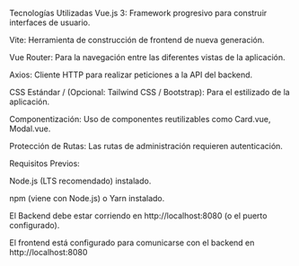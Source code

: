 Tecnologías Utilizadas
Vue.js 3: Framework progresivo para construir interfaces de usuario.

Vite: Herramienta de construcción de frontend de nueva generación.

Vue Router: Para la navegación entre las diferentes vistas de la aplicación.

Axios: Cliente HTTP para realizar peticiones a la API del backend.

CSS Estándar / (Opcional: Tailwind CSS / Bootstrap): Para el estilizado de la aplicación.

Componentización: Uso de componentes reutilizables como Card.vue, Modal.vue.

Protección de Rutas: Las rutas de administración requieren autenticación.

Requisitos Previos:

Node.js (LTS recomendado) instalado.

npm (viene con Node.js) o Yarn instalado.

El Backend debe estar corriendo en http://localhost:8080 (o el puerto configurado).

El frontend está configurado para comunicarse con el backend en http://localhost:8080 
